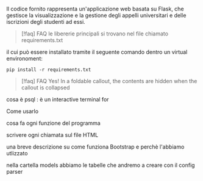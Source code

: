 
Il codice fornito rappresenta un'applicazione web basata su Flask, che gestisce la visualizzazione e la gestione degli appelli universitari e delle iscrizioni degli studenti ad essi.

> [!faq] FAQ
> le libererie principali si trovano nel file chiamato requirements.txt 

il cui può essere installato tramite il seguente comando dentro un virtual environoment:

```Shell
pip install -r requirements.txt 
```


> [!faq] FAQ
> Yes! In a foldable callout, the contents are hidden when the callout is collapsed




cosa è psql : è un interactive terminal for 


Come usarlo 


cosa fa ogni funzione del programma 

scrivere ogni chiamata sul file HTML 

una breve descrizione su come funziona Bootstrap e perchè l'abbiamo utlizzato 


nella cartella models abbiamo le tabelle che andremo a creare con il config parser 

